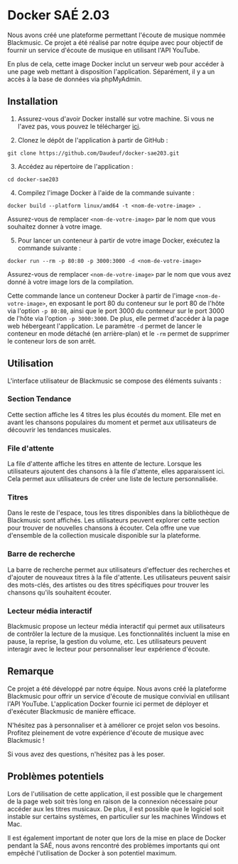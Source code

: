 # Docker SAÉ 2.03

Nous avons créé une plateforme permettant l'écoute de musique nommée Blackmusic. Ce projet a été réalisé par notre équipe avec pour objectif de fournir un service d'écoute de musique en utilisant l'API YouTube.

En plus de cela, cette image Docker inclut un serveur web pour accéder à une page web mettant à disposition l'application.
Séparément, il y a un accès à la base de données via phpMyAdmin.


## Installation

1. Assurez-vous d'avoir Docker installé sur votre machine. Si vous ne l'avez pas, vous pouvez le télécharger [ici](https://www.docker.com/products/docker-desktop).

2. Clonez le dépôt de l'application à partir de GitHub :

```shell
git clone https://github.com/Daudeuf/docker-sae203.git
```

3. Accédez au répertoire de l'application :

```shell
cd docker-sae203
```

4. Compilez l'image Docker à l'aide de la commande suivante :

```shell
docker build --platform linux/amd64 -t <nom-de-votre-image> .
```

Assurez-vous de remplacer `<nom-de-votre-image>` par le nom que vous souhaitez donner à votre image.

5. Pour lancer un conteneur à partir de votre image Docker, exécutez la commande suivante :

```shell
docker run --rm -p 80:80 -p 3000:3000 -d <nom-de-votre-image>
```

Assurez-vous de remplacer `<nom-de-votre-image>` par le nom que vous avez donné à votre image lors de la compilation.

Cette commande lance un conteneur Docker à partir de l'image `<nom-de-votre-image>`, en exposant le port 80 du conteneur sur le port 80 de l'hôte via l'option `-p 80:80`, ainsi que le port 3000 du conteneur sur le port 3000 de l'hôte via l'option `-p 3000:3000`. De plus, elle permet d'accéder à la page web hébergeant l'application. Le paramètre `-d` permet de lancer le conteneur en mode détaché (en arrière-plan) et le `-rm` permet de supprimer le conteneur lors de son arrêt.


## Utilisation

L'interface utilisateur de Blackmusic se compose des éléments suivants :

### Section Tendance
Cette section affiche les 4 titres les plus écoutés du moment. Elle met en avant les chansons populaires du moment et permet aux utilisateurs de découvrir les tendances musicales.

### File d'attente
La file d'attente affiche les titres en attente de lecture. Lorsque les utilisateurs ajoutent des chansons à la file d'attente, elles apparaissent ici. Cela permet aux utilisateurs de créer une liste de lecture personnalisée.

### Titres
Dans le reste de l'espace, tous les titres disponibles dans la bibliothèque de Blackmusic sont affichés. Les utilisateurs peuvent explorer cette section pour trouver de nouvelles chansons à écouter. Cela offre une vue d'ensemble de la collection musicale disponible sur la plateforme.

### Barre de recherche
La barre de recherche permet aux utilisateurs d'effectuer des recherches et d'ajouter de nouveaux titres à la file d'attente. Les utilisateurs peuvent saisir des mots-clés, des artistes ou des titres spécifiques pour trouver les chansons qu'ils souhaitent écouter.

### Lecteur média interactif
Blackmusic propose un lecteur média interactif qui permet aux utilisateurs de contrôler la lecture de la musique. Les fonctionnalités incluent la mise en pause, la reprise, la gestion du volume, etc. Les utilisateurs peuvent interagir avec le lecteur pour personnaliser leur expérience d'écoute.


## Remarque

Ce projet a été développé par notre équipe. Nous avons créé la plateforme Blackmusic pour offrir un service d'écoute de musique convivial en utilisant l'API YouTube. L'application Docker fournie ici permet de déployer et d'exécuter Blackmusic de manière efficace.

N'hésitez pas à personnaliser et à améliorer ce projet selon vos besoins.
Profitez pleinement de votre expérience d'écoute de musique avec Blackmusic !

Si vous avez des questions, n'hésitez pas à les poser.


## Problèmes potentiels

Lors de l'utilisation de cette application, il est possible que le chargement de la page web soit très long en raison de la connexion nécessaire pour accéder aux les titres musicaux. De plus, il est possible que le logiciel soit instable sur certains systèmes, en particulier sur les machines Windows et Mac.

Il est également important de noter que lors de la mise en place de Docker pendant la SAÉ, nous avons rencontré des problèmes importants qui ont empêché l'utilisation de Docker à son potentiel maximum.
